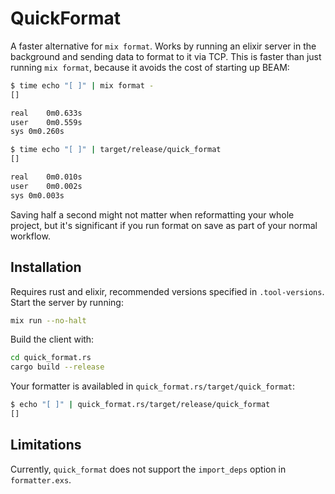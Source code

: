 # QuickFormat

A faster alternative for `mix format`. Works by running an elixir server in the background and
sending data to format to it via TCP. This is faster than just running `mix format`, because it
avoids the cost of starting up BEAM:

```bash
$ time echo "[ ]" | mix format -
[]

real	0m0.633s
user	0m0.559s
sys	0m0.260s

$ time echo "[ ]" | target/release/quick_format
[]

real	0m0.010s
user	0m0.002s
sys	0m0.003s
```

Saving half a second might not matter when reformatting your whole project, but it's significant
if you run format on save as part of your normal workflow.

## Installation

Requires rust and elixir, recommended versions specified in `.tool-versions`. Start the server
by running:

```bash
mix run --no-halt
```

Build the client with:

```bash
cd quick_format.rs
cargo build --release
```

Your formatter is availabled in `quick_format.rs/target/quick_format`:

```bash
$ echo "[ ]" | quick_format.rs/target/release/quick_format
[]
```

## Limitations

Currently, `quick_format` does not support the `import_deps` option in `formatter.exs`.

